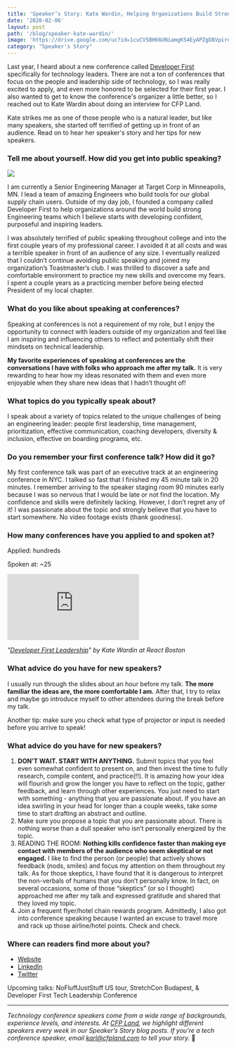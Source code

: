 ```yaml
---
title: 'Speaker’s Story: Kate Wardin, Helping Organizations Build Strong Engineering Teams'
date: '2020-02-06'
layout: post
path: '/blog/speaker-kate-wardin/'
image: 'https://drive.google.com/uc?id=1cuCV5BH66UNiamgKS4EyAPZgD8Vpiro-'
category: "Speaker's Story"
---
```


Last year, I heard about a new conference called [Developer First](https://www.developer-first.com/conference) specifically for technology
leaders. There are not a ton of conferences that focus on the people and leadership side of technology, so I was really excited to
apply, and even more honored to be selected for their first year. I also wanted to get to know the conference's organizer a little better,
so I reached out to Kate Wardin about doing an interview for CFP Land.

Kate strikes me as one of those people who is a natural leader, but like many speakers, she started off terrified of getting up in front
of an audience. Read on to hear her speaker's story and her tips for new speakers.

<!--more-->

### Tell me about yourself. How did you get into public speaking?

<img src="https://drive.google.com/uc?id=1cuCV5BH66UNiamgKS4EyAPZgD8Vpiro-" class="right" />

I am currently a Senior Engineering Manager at Target Corp in Minneapolis, MN. I lead a team of amazing Engineers who build tools for our global supply chain users. Outside of my day job, I founded a company called Developer First to help organizations around the world build strong Engineering teams which I believe starts with developing confident, purposeful and inspiring leaders.

I was absolutely terrified of public speaking throughout college and into the first couple years of my professional career. I avoided it at all costs and was a terrible speaker in front of an audience of any size. I eventually realized that I couldn’t continue avoiding public speaking and joined my organization’s Toastmaster’s club. I was thrilled to discover a safe and comfortable environment to practice my new skills and overcome my fears. I spent a couple years as a practicing member before being elected President of my local chapter.

### What do you like about speaking at conferences?

Speaking at conferences is not a requirement of my role, but I enjoy the opportunity to connect with leaders outside of my organization and feel like I am inspiring and influencing others to reflect and potentially shift their mindsets on technical leadership.

**My favorite experiences of speaking at conferences are the conversations I have with folks who approach me after my talk.** It is very rewarding to hear how my ideas resonated with them and even more enjoyable when they share new ideas that I hadn’t thought of!

### What topics do you typically speak about?

I speak about a variety of topics related to the unique challenges of being an engineering leader: people first leadership, time management, prioritization, effective communication, coaching developers, diversity & inclusion, effective on boarding programs, etc.

### Do you remember your first conference talk? How did it go?

My first conference talk was part of an executive track at an engineering conference in NYC. I talked so fast that I finished my 45 minute talk in 20 minutes. I remember arriving to the speaker staging room 90 minutes early because I was so nervous that I would be late or not find the location. My confidence and skills were definitely lacking. However, I don’t regret any of it! I was passionate about the topic and strongly believe that you have to start somewhere. No video footage exists (thank goodness).

### How many conferences have you applied to and spoken at?

Applied: hundreds

Spoken at: ~25

<div class='embed-container'><iframe src='https://www.youtube.com/embed/Ut7jEkIf1ac' frameborder='0' allowfullscreen></iframe></div>

_"[Developer First Leadership](https://www.youtube.com/watch?v=Ut7jEkIf1ac)" by Kate Wardin at React Boston_

### What advice do you have for new speakers?

I usually run through the slides about an hour before my talk. **The more familiar the ideas are, the more comfortable I am.** After that, I try to relax and maybe go introduce myself to other attendees during the break before my talk.

Another tip: make sure you check what type of projector or input is needed before you arrive to speak!

### What advice do you have for new speakers?

1. **DON'T WAIT. START WITH ANYTHING.** Submit topics that you feel even somewhat confident to present on, and then invest the time to fully research, compile content, and practice(!!). It is amazing how your idea will flourish and grow the longer you have to reflect on the topic, gather feedback, and learn through other experiences. You just need to start with something - anything that you are passionate about. If you have an idea swirling in your head for longer than a couple weeks, take some time to start drafting an abstract and outline.
2. Make sure you propose a topic that you are passionate about. There is nothing worse than a dull speaker who isn’t personally energized by the topic.
3. READING THE ROOM: **Nothing kills confidence faster than making eye contact with members of the audience who seem skeptical or not engaged.** I like to find the person (or people) that actively shows feedback (nods, smiles) and focus my attention on them throughout my talk. As for those skeptics, I have found that it is dangerous to interpret the non-verbals of humans that you don’t personally know. In fact, on several occasions, some of those “skeptics” (or so I thought) approached me after my talk and expressed gratitude and shared that they loved my topic.
4. Join a frequent flyer/hotel chain rewards program. Admittedly, I also got into conference speaking because I wanted an excuse to travel more and rack up those airline/hotel points. Check and check.

### Where can readers find more about you?

- [Website](https://www.developer-first.com/)
- [LinkedIn](https://www.linkedin.com/in/kate-wardin/)
- [Twitter](https://twitter.com/developer_first)

Upcoming talks: NoFluffJustStuff US tour, StretchCon Budapest, & Developer First Tech Leadership Conference

---

_Technology conference speakers come from a wide range of backgrounds, experience levels, and interests. At [CFP Land](https://www.cfpland.com/), we highlight different speakers every week in our Speaker’s Story blog posts. If you’re a tech conference speaker, email [karl@cfpland.com](mailto:karl@cfpland.com) to tell your story._ 💌
